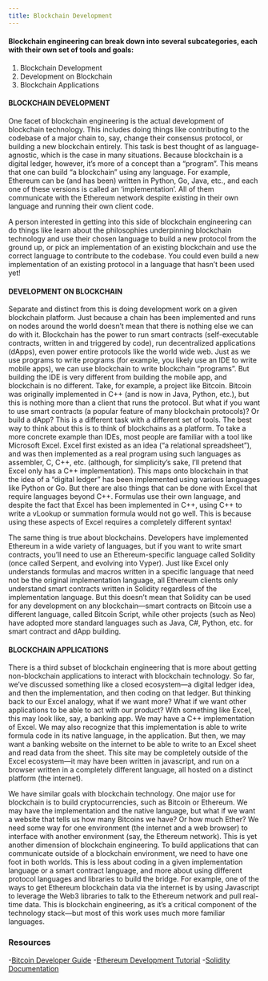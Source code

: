 ```yaml
---
title: Blockchain Development
---
```


#### Blockchain engineering can break down into several subcategories, each with their own set of tools and goals:

1. Blockchain Development
2. Development on Blockchain
3. Blockchain Applications

#### BLOCKCHAIN DEVELOPMENT
One facet of blockchain engineering is the actual development of blockchain technology. This includes doing things like contributing to the codebase of a major chain to, say, change their consensus protocol, or building a new blockchain entirely. This task is best thought of as language-agnostic, which is the case in many situations. Because blockchain is a digital ledger, however, it’s more of a concept than a “program”. This means that one can build “a blockchain” using any language. For example, Ethereum can be (and has been) written in Python, Go, Java, etc., and each one of these versions is called an ‘implementation’. All of them communicate with the Ethereum network despite existing in their own language and running their own client code.

A person interested in getting into this side of blockchain engineering can do things like learn about the philosophies underpinning blockchain technology and use their chosen language to build a new protocol from the ground up, or pick an implementation of an existing blockchain and use the correct language to contribute to the codebase. You could even build a new implementation of an existing protocol in a language that hasn’t been used yet!

#### DEVELOPMENT ON BLOCKCHAIN
Separate and distinct from this is doing development work on a given blockchain platform. Just because a chain has been implemented and runs on nodes around the world doesn’t mean that there is nothing else we can do with it. Blockchain has the power to run smart contracts (self-executable contracts, written in and triggered by code), run decentralized applications (dApps), even power entire protocols like the world wide web. Just as we use programs to write programs (for example, you likely use an IDE to write mobile apps), we can use blockchain to write blockchain “programs”. But building the IDE is very different from building the mobile app, and blockchain is no different.
Take, for example, a project like Bitcoin. Bitcoin was originally implemented in C++ (and is now in Java, Python, etc.), but this is nothing more than a client that runs the protocol. But what if you want to use smart contracts (a popular feature of many blockchain protocols)? Or build a dApp? This is a different task with a different set of tools. 
The best way to think about this is to think of blockchains as a platform. To take a more concrete example than IDEs, most people are familiar with a tool like Microsoft Excel. Excel first existed as an idea (“a relational spreadsheet”), and was then implemented as a real program using such languages as assembler, C, C++, etc. (although, for simplicity’s sake, I’ll pretend that Excel only has a C++ implementation). This maps onto blockchain in that the idea of a “digital ledger” has been implemented using various languages like Python or Go. But there are also things that can be done with Excel that require languages beyond C++. Formulas use their own language, and despite the fact that Excel has been implemented in C++, using C++ to write a vLookup or summation formula would not go well. This is because using these aspects of Excel requires a completely different syntax!

The same thing is true about blockchains. Developers have implemented Ethereum in a wide variety of languages, but if you want to write smart contracts, you’ll need to use an Ethereum-specific language called Solidity (once called Serpent, and evolving into Vyper). Just like Excel only understands formulas and macros written in a specific language that need not be the original implementation language, all Ethereum clients only understand smart contracts written in Solidity regardless of the implementation language. But this doesn’t mean that Solidity can be used for any development on any blockchain—smart contracts on Bitcoin use a different language, called Bitcoin Script, while other projects (such as Neo) have adopted more standard languages such as Java, C#, Python, etc. for smart contract and dApp building.

#### BLOCKCHAIN APPLICATIONS
There is a third subset of blockchain engineering that is more about getting non-blockchain applications to interact with blockchain technology. So far, we’ve discussed something like a closed ecosystem—a digital ledger idea, and then the implementation, and then coding on that ledger. But thinking back to our Excel analogy, what if we want more? What if we want other applications to be able to act with our product? With something like Excel, this may look like, say, a banking app. We may have a C++ implementation of Excel. We may also recognize that this implementation is able to write formula code in its native language, in the application. But then, we may want a banking website on the internet to be able to write to an Excel sheet and read data from the sheet. This site may be completely outside of the Excel ecosystem—it may have been written in javascript, and run on a browser written in a completely different language, all hosted on a distinct platform (the internet).

We have similar goals with blockchain technology. One major use for blockchain is to build cryptocurrencies, such as Bitcoin or Ethereum. We may have the implementation and the native language, but what if we want a website that tells us how many Bitcoins we have? Or how much Ether? We need some way for one environment (the internet and a web browser) to interface with another environment (say, the Ethereum network). This is yet another dimension of blockchain engineering. To build applications that can communicate outside of a blockchain environment, we need to have one foot in both worlds. This is less about coding in a given implementation language or a smart contract language, and more about using different protocol languages and libraries to build the bridge. For example, one of the ways to get Ethereum blockchain data via the internet is by using Javascript to leverage the Web3 libraries to talk to the Ethereum network and pull real-time data. This is blockchain engineering, as it’s a critical component of the technology stack—but most of this work uses much more familiar languages.



### Resources
-[Bitcoin Developer Guide](#https://bitcoin.org/en/developer-guide)
-[Ethereum Development Tutorial](#https://github.com/ethereum/wiki/wiki/Ethereum-Development-Tutorial)
-[Solidity Documentation](#https://solidity.readthedocs.io/en/v0.5.3/)

